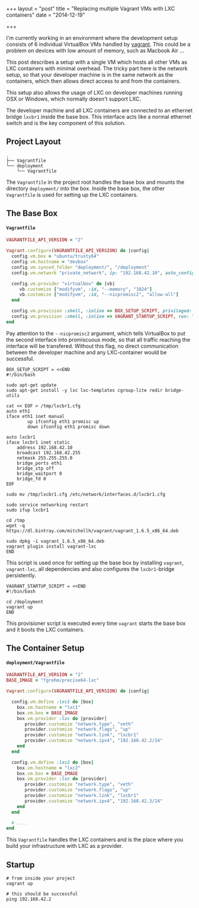 +++
layout = "post"
title = "Replacing multiple Vagrant VMs with LXC containers"
date = "2014-12-19"

+++

I'm currently working in an environment where the development setup consists of
6 individual VirtualBox VMs handled by [vagrant](http://vagrantup.com). This
could be a problem on devices with low amount of memory, such as Macbook Air
...

This post describes a setup with a single VM which hosts all other VMs as LXC
containers with minimal overhead. The tricky part here is the network setup, so
that your developer machine is in the same network as the containers, which
then allows direct access to and from the containers.

This setup also allows the usage of LXC on developer machines running OSX or
Windows, which normally doesn't support LXC.

The developer machine and all LXC containers are connected to
an ethernet bridge `lxcbr1` inside the base box. This interface acts like a
normal ethernet switch and is the key component of this solution.

## Project Layout

```
.
├── Vagrantfile
└── deployment
    └── Vagrantfile
```

The `Vagrantfile` in the project root handles the base box and mounts the
directory `deployment/` into the box. Inside the base box, the other
`Vagrantfile` is used for setting up the LXC containers.

## The Base Box

#### `Vagrantfile`

```ruby
VAGRANTFILE_API_VERSION = "2"

Vagrant.configure(VAGRANTFILE_API_VERSION) do |config|
  config.vm.box = "ubuntu/trusty64"
  config.vm.hostname = "devbox"
  config.vm.synced_folder "deployment/", "/deployment"
  config.vm.network "private_network", ip: "192.168.42.10", auto_config: false

  config.vm.provider "virtualbox" do |vb|
     vb.customize ["modifyvm", :id, "--memory", "1024"]
     vb.customize ["modifyvm", :id, "--nicpromisc2", "allow-all"]
  end

  config.vm.provision :shell, :inline => BOX_SETUP_SCRIPT, privileged: false
  config.vm.provision :shell, :inline => VAGRANT_STARTUP_SCRIPT, run: "always", privileged: false
end
```

Pay attention to the `--nicpromisc2` argument, which tells VirtualBox to put
the second interface into promiscuous mode, so that all traffic reaching the
interface will be transfered. Without this flag, no direct communication
between the developer machine and any LXC-container would be successful.

```
BOX_SETUP_SCRIPT = <<END
#!/bin/bash

sudo apt-get update
sudo apt-get install -y lxc lxc-templates cgroup-lite redir bridge-utils

cat << EOF > /tmp/lxcbr1.cfg
auto eth1
iface eth1 inet manual
        up ifconfig eth1 promisc up
        down ifconfig eth1 promisc down

auto lxcbr1
iface lxcbr1 inet static
    address 192.168.42.10
    broadcast 192.168.42.255
    netmask 255.255.255.0
    bridge_ports eth1
    bridge_stp off
    bridge_waitport 0
    bridge_fd 0
EOF

sudo mv /tmp/lxcbr1.cfg /etc/network/interfaces.d/lxcbr1.cfg

sudo service networking restart
sudo ifup lxcbr1

cd /tmp
wget -q https://dl.bintray.com/mitchellh/vagrant/vagrant_1.6.5_x86_64.deb

sudo dpkg -i vagrant_1.6.5_x86_64.deb
vagrant plugin install vagrant-lxc
END
```

This script is used once for setting up the base box by installing `vagrant`,
`vagrant-lxc`, all dependencies and also configures the `lxcbr1`-bridge
persistently.

```
VAGRANT_STARTUP_SCRIPT = <<END
#!/bin/bash

cd /deployment
vagrant up
END
```

This provisioner script is executed every time `vagrant` starts the base
box and it boots the LXC containers.

## The Container Setup


#### `deployment/Vagrantfile`

```ruby
VAGRANTFILE_API_VERSION = "2"
BASE_IMAGE = "fgrehm/precise64-lxc"

Vagrant.configure(VAGRANTFILE_API_VERSION) do |config|

  config.vm.define :lxc1 do |box|
    box.vm.hostname = "lxc1"
    box.vm.box = BASE_IMAGE
    box.vm.provider :lxc do |provider|
       provider.customize "network.type", "veth"
       provider.customize "network.flags", "up"
       provider.customize "network.link", "lxcbr1"
       provider.customize "network.ipv4", "192.168.42.2/24"
    end
  end

  config.vm.define :lxc2 do |box|
    box.vm.hostname = "lxc2"
    box.vm.box = BASE_IMAGE
    box.vm.provider :lxc do |provider|
       provider.customize "network.type", "veth"
       provider.customize "network.flags", "up"
       provider.customize "network.link", "lxcbr1"
       provider.customize "network.ipv4", "192.168.42.3/24"
    end
  end

  # ....
end
```

This `Vagrantfile` handles the LXC containers and is the place where you build
your infrastructure with LXC as a provider.

## Startup

```
# from inside your project
vagrant up

# this should be successful
ping 192.168.42.2
```
